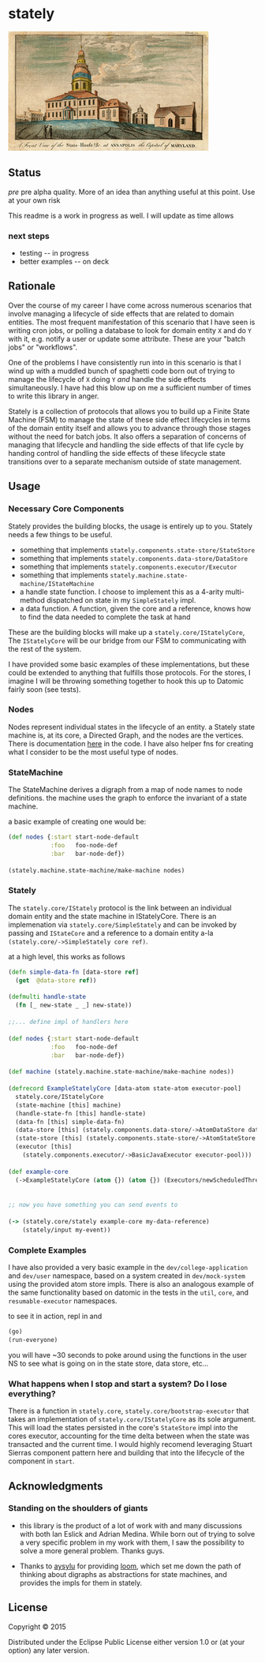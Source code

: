 # stately

![](doc/state_house.jpg)


## Status

*pre* pre alpha quality. More of an idea than anything useful at this point. Use
at your own risk

This readme is a work in progress as well.  I will update as time allows

### next steps
* testing -- in progress
* better examples -- on deck

## Rationale

Over the course of my career I have come across numerous scenarios that involve
managing a lifecycle of side effects that are related to domain entities.
The most frequent manifestation of this scenario that I have seen is writing cron
jobs, or polling a database to look for domain entity `X` and do `Y` with it, e.g.
notify a user or update some attribute. These are your "batch jobs" or
"workflows".

One of the problems I have consistently run into in this scenario is
that I wind up with a muddled bunch of spaghetti code born out of trying
to manage the lifecycle of `X` doing `Y` *and* handle the side effects
simultaneously.  I have had this blow up on me a sufficient number of times
to write this library in anger.

Stately is a collection of protocols that allows you to build up a
Finite State Machine (FSM) to manage the state of these side effect lifecycles in
terms of the domain entity itself and allows you to advance through those stages
without the need for batch jobs. It also offers a separation of concerns of
managing that lifecycle and handling the side effects of that life cycle by handing
control of handling the side effects of these lifecycle state transitions over to
a separate mechanism outside of state management.

## Usage


### Necessary Core Components
Stately provides the building blocks, the usage is entirely up to you.
Stately needs a few things to be useful.
* something that implements `stately.components.state-store/StateStore`
* something that implements `stately.components.data-store/DataStore`
* something that implements `stately.components.executor/Executor`
* something that implements `stately.machine.state-machine/IStateMachine`
* a handle state function.  I choose to implement this as a 4-arity
  multi-method dispatched on state in my `SimpleStately` impl.
* a data function.  A function, given the core and a reference, knows
  how to find the data needed to complete the task at hand

These are the building blocks will make up a `stately.core/IStatelyCore`,
The `IStatelyCore` will be our bridge from our FSM to communicating with
the rest of the system.

I have provided some basic examples of these implementations, but these could be
extended to anything that fulfills those protocols.  For the stores, I imagine I
will be throwing something together to hook this up to Datomic fairly soon (see tests).

### Nodes

Nodes represent individual states in the lifecycle of an entity.
a Stately state machine is, at its core, a Directed Graph, and the nodes
are the vertices. There is documentation [here](src/stately/graph/nodes.clj)
in the code.  I have also helper fns for creating what I consider to be the
most useful type of nodes.

### StateMachine

The StateMachine derives a digraph from a map of node names to node definitions.
the machine uses the graph to enforce the invariant of a state machine.

a basic example of creating one would be:

```clojure
(def nodes {:start start-node-default
            :foo   foo-node-def
            :bar   bar-node-def})

(stately.machine.state-machine/make-machine nodes)
```


### Stately

The `stately.core/IStately` protocol is the link between an individual domain
entity and the state machine in IStatelyCore.  There is an implemenation
via `stately.core/SimpleStately` and can be invoked by passing and `IStateCore`
and a reference to a domain entity a-la `(stately.core/->SimpleStately core ref)`.


at a high level, this works as follows

```clojure
(defn simple-data-fn [data-store ref]
  (get  @data-store ref))

(defmulti handle-state
  (fn [_ new-state _ _] new-state))

;;... define impl of handlers here

(def nodes {:start start-node-default
            :foo   foo-node-def
            :bar   bar-node-def})

(def machine (stately.machine.state-machine/make-machine nodes))

(defrecord ExampleStatelyCore [data-atom state-atom executor-pool]
  stately.core/IStatelyCore
  (state-machine [this] machine)
  (handle-state-fn [this] handle-state)
  (data-fn [this] simple-data-fn)
  (data-store [this] (stately.components.data-store/->AtomDataStore data-atom))
  (state-store [this] (stately.components.state-store/->AtomStateStore state-atom))
  (executor [this]
    (stately.components.executor/->BasicJavaExecutor executor-pool)))

(def example-core
  (->ExampleStatelyCore (atom {}) (atom {}) (Executors/newScheduledThreadPool 2))) 


;; now you have something you can send events to

(-> (stately.core/stately example-core my-data-reference)
    (stately/input my-event))
```

### Complete Examples
I have also provided a very basic example in the `dev/college-application` and
`dev/user` namespace, based on a system created in `dev/mock-system` using the
provided atom store impls. There is also an analogous example of the same
functionality based on datomic in the tests in the `util`, `core`, and
`resumable-executor` namespaces.  

to see it in action, repl in and

```clojure
(go)
(run-everyone)
```

you will have ~30 seconds to poke around using the functions in the user NS to see
what is going on in the state store, data store, etc...

### What happens when I stop and start a system?  Do I lose everything?

There is a function in `stately.core`, `stately.core/bootstrap-executor` that
takes an implementation of `stately.core/IStatelyCore` as its sole argument.  This
will load the states persisted in the core's `StateStore` impl into the cores executor,
accounting for the time delta between when the state was transacted and the current
time.  I would highly recomend leveraging Stuart Sierras component pattern here and
building that into the lifecycle of the component in `start`.  


## Acknowledgments

### Standing on the shoulders of giants

* this library is the product of a lot of work with and many discussions with
both Ian Eslick and Adrian Medina. While born out of trying to solve a very
specific problem in my work with them, I saw the possibility to solve a more
general problem.  Thanks guys.

* Thanks to [aysylu](https://github.com/aysylu) for providing [loom](https://github.com/aysylu/loom), which set me down the path of thinking about digraphs as abstractions for state machines, and provides the impls for them in stately.


## License

Copyright © 2015

Distributed under the Eclipse Public License either version 1.0 or (at
your option) any later version.
